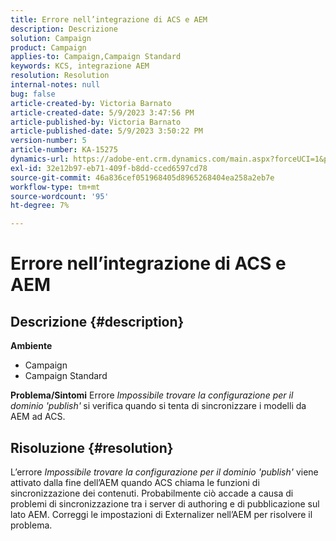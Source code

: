 ```yaml
---
title: Errore nell’integrazione di ACS e AEM
description: Descrizione
solution: Campaign
product: Campaign
applies-to: Campaign,Campaign Standard
keywords: KCS, integrazione AEM
resolution: Resolution
internal-notes: null
bug: false
article-created-by: Victoria Barnato
article-created-date: 5/9/2023 3:47:56 PM
article-published-by: Victoria Barnato
article-published-date: 5/9/2023 3:50:22 PM
version-number: 5
article-number: KA-15275
dynamics-url: https://adobe-ent.crm.dynamics.com/main.aspx?forceUCI=1&pagetype=entityrecord&etn=knowledgearticle&id=752decd7-80ee-ed11-8849-6045bd0065b6
exl-id: 32e12b97-eb71-409f-b8dd-cced6597cd78
source-git-commit: 46a836cef051968405d8965268404ea258a2eb7e
workflow-type: tm+mt
source-wordcount: '95'
ht-degree: 7%

---
```


# Errore nell’integrazione di ACS e AEM

## Descrizione {#description}

<b>Ambiente</b>
- Campaign
- Campaign Standard



<b>Problema/Sintomi</b>
Errore *Impossibile trovare la configurazione per il dominio &#39;publish&#39;<b>* </b>si verifica<b> </b>quando si tenta di sincronizzare i modelli da AEM ad ACS.


## Risoluzione {#resolution}


L’errore *Impossibile trovare la configurazione per il dominio &#39;publish&#39;* viene attivato dalla fine dell’AEM quando ACS chiama le funzioni di sincronizzazione dei contenuti. Probabilmente ciò accade a causa di problemi di sincronizzazione tra i server di authoring e di pubblicazione sul lato AEM. Correggi le impostazioni di Externalizer nell’AEM per risolvere il problema.
